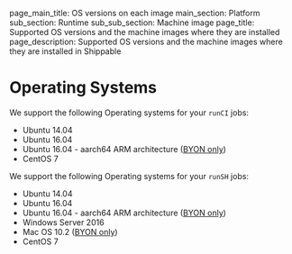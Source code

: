 page_main_title: OS versions on each image
main_section: Platform
sub_section: Runtime
sub_sub_section: Machine image
page_title: Supported OS versions and the machine images where they are installed
page_description: Supported OS versions and the machine images where they are installed in Shippable

# Operating Systems

We support the following Operating systems for your `runCI` jobs:

* Ubuntu 14.04
* Ubuntu 16.04
* Ubuntu 16.04 - aarch64 ARM architecture ([BYON only](/platform/runtime/nodes/#byon-nodes))
* CentOS 7

We support the following Operating systems for your `runSH` jobs:

* Ubuntu 14.04
* Ubuntu 16.04
* Ubuntu 16.04 - aarch64 ARM architecture ([BYON only](/platform/runtime/nodes/#byon-nodes))
* Windows Server 2016
* Mac OS 10.2 ([BYON only](/platform/runtime/nodes/#byon-nodes))
* CentOS 7
